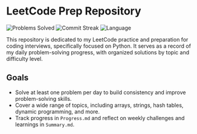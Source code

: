 # LeetCode Prep Repository

![Problems Solved](https://img.shields.io/badge/Problems%20Solved-3-green)
![Commit Streak](https://img.shields.io/badge/Commit%20Streak-3%20days-blue)
![Language](https://img.shields.io/badge/Language-Python-blue)

This repository is dedicated to my LeetCode practice and preparation for coding interviews, specifically focused on Python. It serves as a record of my daily problem-solving progress, with organized solutions by topic and difficulty level.

## Goals
- Solve at least one problem per day to build consistency and improve problem-solving skills.
- Cover a wide range of topics, including arrays, strings, hash tables, dynamic programming, and more.
- Track progress in `Progress.md` and reflect on weekly challenges and learnings in `Summary.md`.
